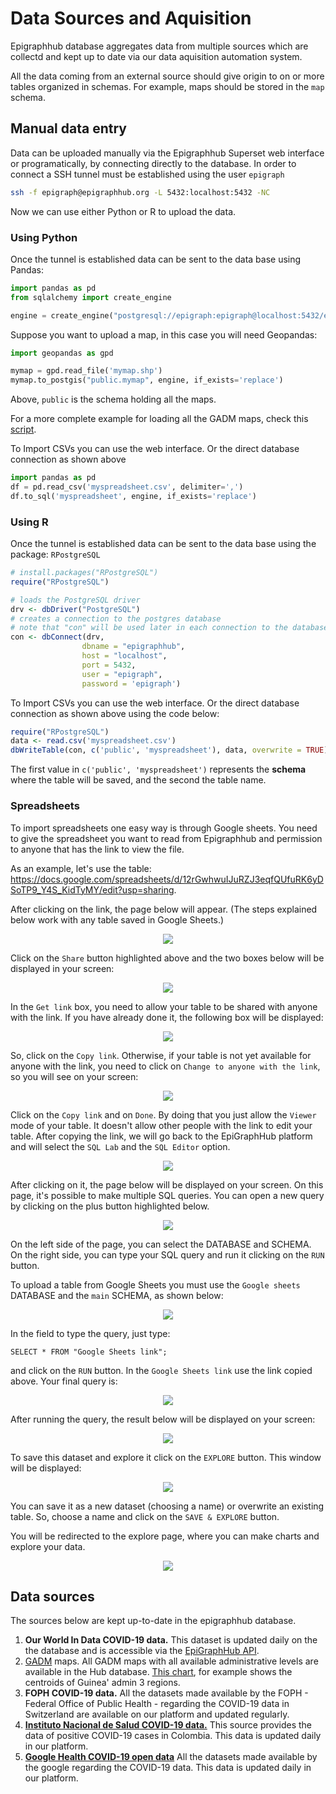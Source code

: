 # Data Sources and Aquisition 
Epigraphhub database aggregates data from multiple sources which are collectd and kept up to date via our data aquisition automation system.

All the data coming from an external source should give origin to on or more tables organized in schemas. For example, maps should be stored in the `map` schema. 

## Manual data entry

Data can be uploaded manually via the Epigraphhub Superset web interface or programatically, by connecting directly to the database. In order to connect a SSH tunnel must be established using the user `epigraph`

```bash
ssh -f epigraph@epigraphhub.org -L 5432:localhost:5432 -NC
```

Now we can use either Python or R to upload the data. 

### Using Python

Once the tunnel is established data can be sent to the data base using Pandas:

```python
import pandas as pd
from sqlalchemy import create_engine

engine = create_engine("postgresql://epigraph:epigraph@localhost:5432/epigraphhub")
```

Suppose you want to upload a map, in this case you will need Geopandas:

```python
import geopandas as gpd

mymap = gpd.read_file('mymap.shp')
mymap.to_postgis("public.mymap", engine, if_exists='replace')
```

Above, `public` is the schema holding all the maps. 

For a more complete example for loading all the GADM maps, check this [script](../Data_Collection/load_gpkg_maps.py).

To Import CSVs you can use the web interface. Or the direct database connection as shown above  

```python
import pandas as pd
df = pd.read_csv('myspreadsheet.csv', delimiter=',')
df.to_sql('myspreadsheet', engine, if_exists='replace')
```

### Using R
Once the tunnel is established data can be sent to the data base using the package: `RPostgreSQL`

```R
# install.packages("RPostgreSQL")
require("RPostgreSQL")

# loads the PostgreSQL driver
drv <- dbDriver("PostgreSQL")
# creates a connection to the postgres database
# note that "con" will be used later in each connection to the database
con <- dbConnect(drv, 
                dbname = "epigraphhub",
                host = "localhost", 
                port = 5432,
                user = "epigraph", 
                password = 'epigraph')
```

To Import CSVs you can use the web interface. Or the direct database connection as shown above using the code below:

```R
require("RPostgreSQL")
data <- read.csv('myspreadsheet.csv')
dbWriteTable(con, c('public', 'myspreadsheet'), data, overwrite = TRUE)
```

The first value in `c('public', 'myspreadsheet')` represents the **schema** where the table will be saved, and the second the table name.

### Spreadsheets
To import spreadsheets one easy way is through Google sheets. You need to give the spreadsheet you want to read from Epigraphhub and permission to anyone that has the link to view the file.

As an example, let's use the table: <https://docs.google.com/spreadsheets/d/12rGwhwuIJuRZJ3eqfQUfuRK6yDSoTP9_Y4S_KidTyMY/edit?usp=sharing>.

After clicking on the link, the page below will appear.
(The steps explained below work with any table saved in Google Sheets.)

<center>

![](images/google_sheet.png)

</center>

Click on the `Share` button highlighted above and the two boxes below will be displayed in your screen:

<center>

![](images/options_link.png)

</center>

In the `Get link` box, you need to allow your table to be shared with anyone with the link. If you have already done it, the following box will be displayed:

<center>

![](images/allow_use_link.png)

</center>

So, click on the `Copy link`. Otherwise, if your table is not yet available for anyone with the link, you need to click on `Change to anyone with the link`, so you will see on your screen: 

<center>

![](images/get_link.png)

</center>

Click on the `Copy link` and on `Done`. By doing that you just allow the `Viewer` mode of your table. It doesn't allow other people with the link to edit your table. After copying the link, we will go back to the EpiGraphHub platform and will select the `SQL Lab` and the `SQL Editor` option.
<center>

![](images/sql_lab.png)

</center>

After clicking on it, the page below will be displayed on your screen. On this page, it's possible to make multiple SQL queries. You can open a new query by clicking on the plus button highlighted below. 

<center>

![](images/home_sql.png)

</center>


On the left side of the page, you can select the DATABASE and SCHEMA. On the right side, you can type your SQL query and run it clicking on the `RUN` button. 

To upload a table from Google Sheets you must use the `Google sheets` DATABASE and the `main` SCHEMA, as shown below: 

<center>

![](images/config_sql.png)

</center>

In the field to type the query, just type: 

```
SELECT * FROM "Google Sheets link";
```

and click on the `RUN` button. In the `Google Sheets link` use the link copied above. Your final query is:

<center>

![](images/gs_query.png)

</center>

After running the query, the result below will be displayed on your screen:

<center>

![](images/gs_explore.png)

</center>

To save this dataset and explore it click on the `EXPLORE` button. This window will be displayed:
<center>

![](images/gs_save.png)

</center>

You can save it as a new dataset (choosing a name) or overwrite an existing table. So, choose a name and click on the `SAVE & EXPLORE` button. 

You will be redirected to the explore page, where you can make charts and explore your data.


<center>

![](images/gs_result.png)

</center>


## Data sources
The sources below are kept up-to-date in the epigraphhub database.

1. **Our World In Data COVID-19 data.** This dataset is updated daily on the the database and is accessible via the [EpiGraphHub API](https://epigraphhub.org/swagger/v1).
2. [GADM](https://gadm.org) maps. All GADM maps with all available administrative levels are available in the Hub database. [This chart](http://epigraphhub.org/r/14), for example shows the centroids of Guinea' admin 3 regions.
3. **FOPH COVID-19 data.** All the datasets made available by the FOPH - Federal Office of Public Health - regarding the COVID-19 data in Switzerland are available on our platform and updated regularly. 
4. [**Instituto Nacional de Salud COVID-19 data.**](https://www.datos.gov.co/Salud-y-Protecci-n-Social/Casos-positivos-de-COVID-19-en-Colombia/gt2j-8ykr/data) This source provides the data of positive COVID-19 cases in Colombia. This data is updated daily in our platform. 
5. [**Google Health COVID-19 open data**](https://github.com/GoogleCloudPlatform/covid-19-open-data) All the datasets made available by the google regarding the COVID-19 data. This data is updated daily in our platform. 